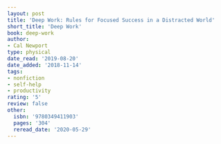 ```yaml
---
layout: post
title: 'Deep Work: Rules for Focused Success in a Distracted World'
short_title: 'Deep Work'
book: deep-work
author:
- Cal Newport
type: physical
date_read: '2019-08-20'
date_added: '2018-11-14'
tags:
- nonfiction
- self-help
- productivity
rating: '5'
review: false
other:
  isbn: '9780349411903'
  pages: '304'
  reread_date: '2020-05-29'
---
```

